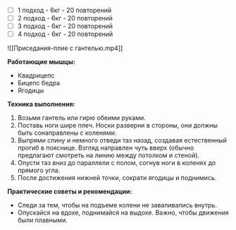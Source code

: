 - [ ] 1 подход - 6кг - 20 повторений
- [ ] 2 подход - 6кг - 20 повторений
- [ ] 3 подход - 6кг - 20 повторений
- [ ] 4 подход - 6кг - 20 повторений

![[Приседания-плие с гантелью.mp4]]

**Работающие мышцы:**

-   Квадрицепс
-   Бицепс бедра
-   Ягодицы

**Техника выполнения:**

1.  Возьми гантель или гирю обеими руками.
2.  Поставь ноги шире плеч. Носки разверни в стороны, они должны быть сонаправлены с коленями.
3.  Выпрями спину и немного отведи таз назад, создавая естественный прогиб в пояснице. Взгляд направлен чуть вверх (обычно предлагают смотреть на линию между потолком и стеной).
4.  Опусти таз вниз до параллели с полом, согнув ноги в коленях до прямого угла.
5.  После достижения нижней точки, сократи ягодицы и поднимись.

**Практические советы и рекомендации:**

-   Следи за тем, чтобы на подъеме колени не заваливались внутрь.
-   Опускайся на вдохе, поднимайся на выдохе. Важно, чтобы движения были плавными.